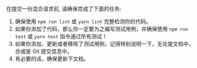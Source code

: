 在提交一份混合请求前, 请确保完成了下面的任务:

1. 确保使用 `npm run lint` 或 `yarn lint` 完整检测你的代码。
2. 如果你添加了代码，那么你一定要为之编写测试用例，并确保使用 `npm run test` 或 `yarn test` 指令通过所有测试！
3. 如果你添加、更新或者移除了测试用例，记得特别说明一下，无论是文档中，亦或是 Git 提交信息中。
4. 有必要的话，确保更新下文档。
